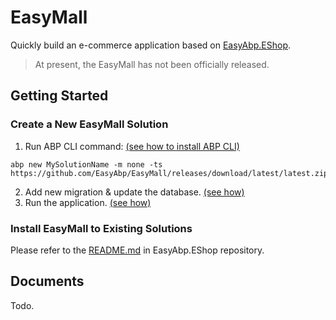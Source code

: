 # EasyMall

Quickly build an e-commerce application based on [EasyAbp.EShop](https://github.com/EasyAbp/EShop).

> At present, the EasyMall has not been officially released.

## Getting Started

### Create a New EasyMall Solution

  1. Run ABP CLI command: [(see how to install ABP CLI)](https://docs.abp.io/en/abp/latest/CLI#installation)
  ```
  abp new MySolutionName -m none -ts https://github.com/EasyAbp/EasyMall/releases/download/latest/latest.zip
  ```
  2. Add new migration & update the database. [(see how)](https://docs.abp.io/en/abp/latest/Tutorials/Part-1?UI=MVC#add-new-migration-update-the-database)
  3. Run the application. [(see how)](https://docs.abp.io/en/abp/latest/Tutorials/Part-1?UI=MVC#run-the-application)
  
### Install EasyMall to Existing Solutions

Please refer to the [README.md](https://github.com/EasyAbp/EShop/blob/dev/README.md#installation) in EasyAbp.EShop repository.

## Documents

Todo.
